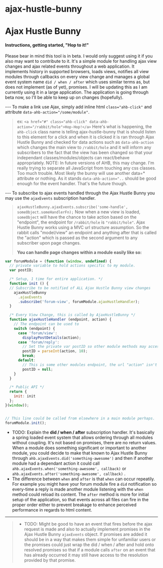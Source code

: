 # ajax-hustle-bunny
Ajax Hustle Bunny
===================
#### <i class="icon-file"></i> Instructions, getting started, "Hop to it!"

Please bear in mind this tool is in beta. I would only suggest using it if you also may want to contribute to it. It's a simple module for handling ajax view changes and ajax related events throughout a web application. It implements history in supported browsers, loads views, notifies all view modules through callbacks on every view change and manages a global event system name `did / when / after` which uses similar terms as, but does not implement (as of yet), promises. I will be updating this as I am currently using it in a large application. The application is going through beta now, so I'll be able to keep up on changes (hopefully).

 --- To make a link use Ajax, simply add inline html `class="ahb-click"` and attribute `data-ahb-action="/some/module"`.
 > ex: `<a href="#" class="ahb-click" data-ahb-action="/rabbit/hole">Hop-Hop!</a>`
> Here's what is happening, the `ahb-click` class name is telling ajax-hustle-bunny that is should listen to this element for a click and when it is clicked it is ran through Ajax Hustle Bunny and checked for data actions such as `data-ahb-action` which changes the main view to `/rabbit/hole` and it will inform any subscribers to the fact that the view has been changed so that your independant classes/modules/objects can react/behave appropriately.
>  NOTE: In future versions of AHB, this may change. I'm really trying to separate all JavaScript from touching any css classes. Too much trouble. Most likely the bunny will use another data=* attribute or nothing. As it stands `data-ahb-action="..` should be good enough for the event handler. That's the future though.

--- To subscribe to ajax events handled through the Ajax Hustle Bunny you may use the `ajaxEvents` subscription handler.
> `ajaxHustleBunny.ajaxEvents.subscribe('some-handle', someObject.someHandlerFn);`
> Now when a new view is loaded, `someObject` will have the chance to take action based on the "endpoint", the endpoint for `/rabbit/hole` is `"rabbit/hole"`. Ajax Hustle Bunny works using a MVC url structure assumption. So the rabbit calls "model/view" an endpoint and anything after that is called the "action" which is passed as the second argument to any subscriber upon page changes.
>
> **You can handle page changes within a module easily like so:**
```js
var forumModule = (function (window, undefined) {
  // private variable to hold actions specific to my module.
  var postID;

  /* Setup, 1 time for entire application. */
  function init () {
  // Subscribe to be notified of ALL Ajax Hustle Bunny view changes
    ajaxHustleBunny
      .ajaxEvents
      .subscribe('forum-view', forumModule.ajaxHustleHandler);
  }

  /* Every View Change, this is called by AjaxHustleBunny */
  function ajaxHustleHandler (endpoint, action) {
    // The endpoint can be used to
 	switch (endpoint) {
	  case 'forum/view':
	    displayPostDetails(action);
	  case 'forum/reply':
	    // Set the private var postID so other module methods may access it.
	    postID = parseInt(action, 10);
	    break;
	  default:
	    // This is some other modules endpoint, the url "action" isn't a postID
	    postID = null;
    }
  }

  /* Public API */
  return {
	init: init
  };
}(window));


// This line could be called from elsewhere in a main module perhaps.
forumModule.init();
```

 * TODO: Explain the **did / when / after** subscription handler. It's basically a spring loaded event system that allows ordering through all modules without coupling. It's not based on promises, there are no return values. When a module does something significant or important to another module, you could decide to make that known to Ajax Hustle Bunny through `ahb.ajaxEvents.did('something-awesome')` and then if another module had a dependant action it could call `ahb.ajaxEvents.when('something-awesome', callback)` or `ahb.ajaxEvents.after('something-awesome', callback)` .
 * The difference between `when` and `after` is that `when` can occur repeatily. For example you might have your forum module fire a `did` notification so every-time a reply is made another module listening with the `when` method could reload its content. The `after` method is more for initial setup of the application, so that events across all files can fire in the proper order either to prevent breakage to enhance perceived performance in regards to html content.

---
> * TODO: Might be good to have an event that fires before the ajax request is made and also to actually implement promises in the Ajax Hustle Bunny `ajaxEvents` object. If promises are added it should be in a way that makes them simple for unfamiliar users or the promises could just wrap the did / when / after and hold onto resolved promises so that if a module calls `after` on an event that has already occurred it may still have access to the resolution provided by that promise.

